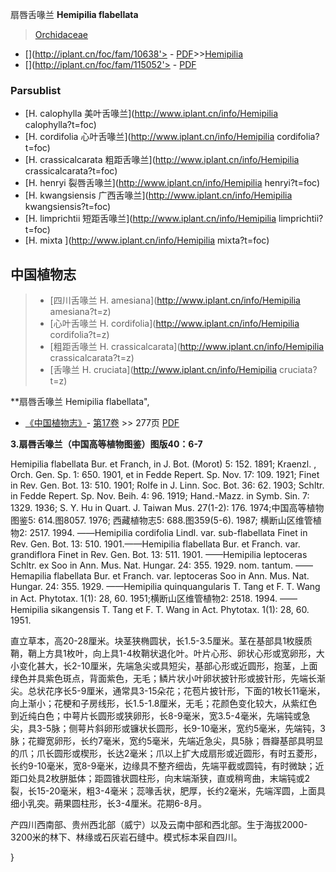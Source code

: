 扇唇舌喙兰 **Hemipilia flabellata**

> [Orchidaceae](http://www.iplant.cn/info/Orchidaceae?t=foc)
* [](http://iplant.cn/foc/fam/10638'> - [PDF](http://iplant.cn/foc/pdf/Orchidaceae.pdf)>>[Hemipilia](http://www.iplant.cn/info/Hemipilia?t=foc)
* [](http://iplant.cn/foc/fam/115052'> - [PDF](http://www.iplant.cn/foc/pdf/Hemipilia.pdf)

### Parsublist

* [H.  calophylla  美叶舌喙兰](http://www.iplant.cn/info/Hemipilia calophylla?t=foc)
* [H.  cordifolia  心叶舌喙兰](http://www.iplant.cn/info/Hemipilia cordifolia?t=foc)
* [H.  crassicalcarata  粗距舌喙兰](http://www.iplant.cn/info/Hemipilia crassicalcarata?t=foc)
* [H.  henryi  裂唇舌喙兰](http://www.iplant.cn/info/Hemipilia henryi?t=foc)
* [H.  kwangsiensis  广西舌喙兰](http://www.iplant.cn/info/Hemipilia kwangsiensis?t=foc)
* [H.  limprichtii  短距舌喙兰](http://www.iplant.cn/info/Hemipilia limprichtii?t=foc)
* [H.  mixta  ](http://www.iplant.cn/info/Hemipilia mixta?t=foc)

## 中国植物志

> * [四川舌喙兰  H.  amesiana](http://www.iplant.cn/info/Hemipilia amesiana?t=z)
> * [心叶舌喙兰  H.  cordifolia](http://www.iplant.cn/info/Hemipilia cordifolia?t=z)
> * [粗距舌喙兰  H.  crassicalcarata](http://www.iplant.cn/info/Hemipilia crassicalcarata?t=z)
> * [舌喙兰  H.  cruciata](http://www.iplant.cn/info/Hemipilia cruciata?t=z)

**扇唇舌喙兰 Hemipilia flabellata",

* [《中国植物志》](http://www.iplant.cn/frps)- [第17卷](http://www.iplant.cn/frps/vol/17) >> 277页 [PDF](http://www.iplant.cn/frps/pdf/17/277.pdf)

**3.扇唇舌喙兰（中国高等植物图鉴）图版40：6-7**

Hemipilia flabellata Bur. et Franch, in J. Bot. (Morot) 5: 152. 1891; Kraenzl. , Orch. Gen. Sp. 1: 650. 1901, et in Fedde Repert. Sp. Nov. 17: 109. 1921; Finet in Rev. Gen. Bot. 13: 510. 1901; Rolfe in J. Linn. Soc. Bot. 36: 62. 1903; Schltr. in Fedde Repert. Sp. Nov. Beih. 4: 96. 1919; Hand.-Mazz. in Symb. Sin. 7: 1329. 1936; S. Y. Hu in Quart. J. Taiwan Mus. 27(1-2): 176. 1974;中国高等植物图鉴5: 614.图8057. 1976; 西藏植物志5: 688.图359(5-6). 1987; 横断山区维管植物2: 2517. 1994. ——Hemipilia cordifolia Lindl. var. sub-flabellata Finet in Rev. Gen. Bot. 13: 510. 1901.——Hemipilia flabellata Bur. et Franch. var. grandiflora Finet in Rev. Gen. Bot. 13: 511. 1901. ——Hemipilia leptoceras Schltr. ex Soo in Ann. Mus. Nat. Hungar. 24: 355. 1929. nom. tantum. ——Hemapilia flabellata Bur. et Franch. var. leptoceras Soo in Ann. Mus. Nat. Hungar. 24: 355. 1929. ——Hemipilia quinquangularis T. Tang et F. T. Wang in Act. Phytotax. 1(1): 28, 60. 1951;横断山区维管植物2: 2518. 1994. ——Hemipilia sikangensis T. Tang et F. T. Wang in Act. Phytotax. 1(1): 28, 60. 1951.

直立草本，高20-28厘米。块茎狭椭圆状，长1.5-3.5厘米。茎在基部具1枚膜质鞘，鞘上方具1枚叶，向上具1-4枚鞘状退化叶。叶片心形、卵状心形或宽卵形，大小变化甚大，长2-10厘米，先端急尖或具短尖，基部心形或近圆形，抱茎，上面绿色并具紫色斑点，背面紫色，无毛；鳞片状小叶卵状披针形或披针形，先端长渐尖。总状花序长5-9厘米，通常具3-15朵花；花苞片披针形，下面的1枚长11毫米，向上渐小；花梗和子房线形，长1.5-1.8厘米，无毛；花颜色变化较大，从紫红色到近纯白色；中萼片长圆形或狭卵形，长8-9毫米，宽3.5-4毫米，先端钝或急尖，具3-5脉；侧萼片斜卵形或镰状长圆形，长9-10毫米，宽约5毫米，先端钝，3脉；花瓣宽卵形，长约7毫米，宽约5毫米，先端近急尖，具5脉；唇瓣基部具明显的爪；爪长圆形或楔形，长达2毫米；爪以上扩大成扇形或近圆形，有时五菱形，长约9-10毫米，宽8-9毫米，边缘具不整齐细齿，先端平截或圆钝，有时微缺；近距口处具2枚胼胝体；距圆锥状圆柱形，向末端渐狭，直或稍弯曲，末端钝或2裂，长15-20毫米，粗3-4毫米；蕊喙舌状，肥厚，长约2毫米，先端浑圆，上面具细小乳突。蒴果圆柱形，长3-4厘米。花期6-8月。

产四川西南部、贵州西北部（威宁）以及云南中部和西北部。生于海拔2000-3200米的林下、林缘或石灰岩石缝中。模式标本采自四川。

}